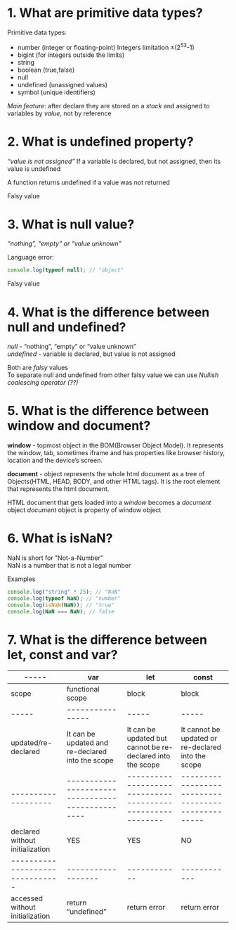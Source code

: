 # 1. What are primitive data types?

Primitive data types:

- number (integer or floating-point)
  Integers limitation ±(2<sup>53</sup>-1)
- bigint (for integers outside the limits)
- string
- boolean (true,false)
- null
- undefined (unassigned values)
- symbol (unique identifiers)

_Main feature_: after declare they are stored on a _stack_ and assigned to variables by _value_, not by reference

# 2. What is undefined property?

_“value is not assigned”_
If a variable is declared, but not assigned, then its value is undefined

A function returns undefined if a value was not returned

Falsy value

# 3. What is null value?

_“nothing”, “empty” or “value unknown”_

Language error:

```js
console.log(typeof null); // "object"
```

Falsy value

# 4. What is the difference between null and undefined?

_null_ - “nothing”, “empty” or “value unknown”  
_undefined_ - variable is declared, but value is not assigned

Both are _falsy_ values  
To separate null and undefined from other falsy value we can use _Nullish coalescing operator (??)_

# 5. What is the difference between window and document?

**window** - topmost object in the BOM(Browser Object Model). It represents the window, tab, sometimes iframe and has properties like browser history, location and the device’s screen.

**document** - object represents the whole html document as a tree of Objects(HTML, HEAD, BODY, and other HTML tags). It is the root element that represents the html document.

HTML document that gets loaded into a _window_ becomes a _document_ object
_document_ object is property of window object

# 6. What is isNaN?

NaN is short for "Not-a-Number"  
NaN is a number that is not a legal number

Examples

```js
console.log("string" * 25); // "NaN"
console.log(typeof NaN); // "number"
console.log(isNaN(NaN)); // "true"
console.log(NaN === NaN); // false
```

# 7. What is the difference between let, const and var?

| -----                           | var                                              | let                                                        | const                                              |
| ------------------------------- | ------------------------------------------------ | ---------------------------------------------------------- | -------------------------------------------------- |
| scope                           | functional scope                                 | block                                                      | block                                              |
| -----                           | ----------------                                 | -----                                                      | -----                                              |
| updated/re-declared             | It can be updated and re-declared into the scope | It can be updated but cannot be re-declared into the scope | It cannot be updated or re-declared into the scope |
| -------------------             | ------------------------------------------------ | ---------------------------------------------------------- | -------------------------------------------------- |
| declared without initialization | YES                                              | YES                                                        | NO                                                 |
| ------------------------------- | ------------------                               | ------------                                               | ------------                                       |
| accessed without initialization | return “undefined”                               | return error                                               | return error                                       |
